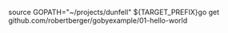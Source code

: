 source <sdk environment script>
GOPATH="~/projects/dunfell"
${TARGET_PREFIX}go get github.com/robertberger/gobyexample/01-hello-world
